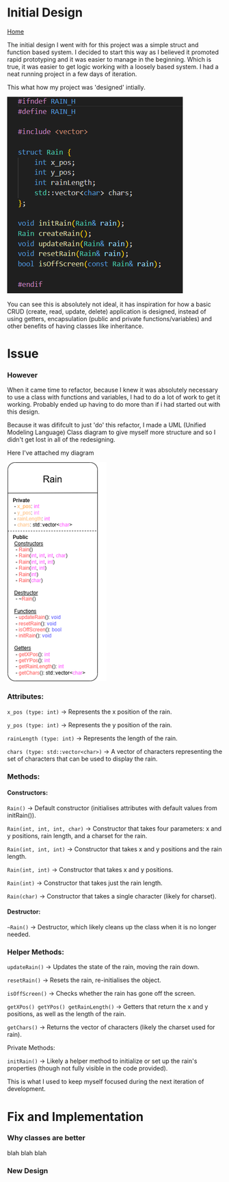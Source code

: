 # Initial Design

[Home](/index.md)

The initial design I went with for this project was a simple struct and function based system. I decided to start this way as I believed it promoted rapid prototyping and it was easier to manage in the beginning.
Which is true, it was easier to get logic working with a loosely based system. I had a neat running project in a few days of iteration.

This what how my project was 'designed' intially.

<img src="https://raw.githubusercontent.com/jAlbright02/Digital_Rain_Cpp/main/docs/assets/images/structExample.png" >

You can see this is absolutely not ideal, it has inspiration for how a basic CRUD (create, read, update, delete) application is designed, instead of using getters, encapsulation (public and private functions/variables) and other benefits of having classes like inheritance.

# Issue

### However

When it came time to refactor, because I knew it was absolutely necessary to use a class with functions and variables, I had to do a lot of work to get it working. Probably ended up having to do more than if i had started out with this design.

Because it was dififcult to just 'do' this refactor, I made a UML (Unified Modeling Language) Class diagram to give myself more structure and so I didn't get lost in all of the redesigning.

Here I've attached my diagram

<img src="https://raw.githubusercontent.com/jAlbright02/Digital_Rain_Cpp/main/docs/assets/images/umlDiag.png" > 

### Attributes:
``x_pos (type: int)`` -> Represents the x position of the rain.

``y_pos (type: int)`` -> Represents the y position of the rain.

``rainLength (type: int)`` -> Represents the length of the rain.

``chars (type: std::vector<char>)`` -> A vector of characters representing the set of characters that can be used to display the rain.

### Methods:
#### Constructors:

``Rain()`` ->  Default constructor (initialises attributes with default values from initRain()).

``Rain(int, int, int, char)`` -> Constructor that takes four parameters: x and y positions, rain length, and a charset for the rain.

``Rain(int, int, int)`` -> Constructor that takes x and y positions and the rain length.

``Rain(int, int)`` -> Constructor that takes x and y positions.

``Rain(int)`` -> Constructor that takes just the rain length.

``Rain(char)`` -> Constructor that takes a single character (likely for charset).

#### Destructor:

``~Rain()`` -> Destructor, which likely cleans up the class when it is no longer needed.

### Helper Methods:

``updateRain()`` -> Updates the state of the rain, moving the rain down.

``resetRain()`` -> Resets the rain, re-initialises the object.

``isOffScreen()`` -> Checks whether the rain has gone off the screen.

``getXPos() getYPos() getRainLength()`` -> Getters that return the x and y positions, as well as the length of the rain.

``getChars()`` -> Returns the vector of characters (likely the charset used for rain).

Private Methods:

``initRain()`` -> Likely a helper method to initialize or set up the rain's properties (though not fully visible in the code provided).

This is what I used to keep myself focused during the next iteration of development.

# Fix and Implementation

### Why classes are better

blah blah blah

### New Design
